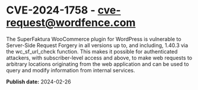# CVE-2024-1758 - cve-request@wordfence.com

The SuperFaktura WooCommerce plugin for WordPress is vulnerable to Server-Side Request Forgery in all versions up to, and including, 1.40.3 via the wc_sf_url_check function. This makes it possible for authenticated attackers, with subscriber-level access and above, to make web requests to arbitrary locations originating from the web application and can be used to query and modify information from internal services.

**Publish date:** 2024-02-26
